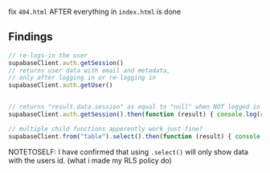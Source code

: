 fix `404.html` AFTER everything in `index.html` is done

## Findings

```javascript
// re-logs-in the user
supabaseClient.auth.getSession()
// returns user data with email and metadata,
// only after logging in or re-logging in
supabaseClient.auth.getUser()


// returns "result.data.session" as equal to "null" when NOT logged in
supabaseClient.auth.getSession().then(function (result) { console.log(result) } );
```

```javascript
// multiple child functions apperently work just fine?
supabaseClient.from("table").select().then(function (result) { console.log(result) } )
```

NOTETOSELF: I have confirmed that using `.select()` will only show data with the users id. (what i made my RLS policy do)

